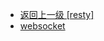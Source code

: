 - [返回上一级 [resty]](page/服务部署/Nginx/模板/nginx-1.24.0/Openresty/openresty-1.21.4.3-win64/lualib/resty/)
- [websocket](page/服务部署/Nginx/模板/nginx-1.24.0/Openresty/openresty-1.21.4.3-win64/lualib/resty/websocket/)
